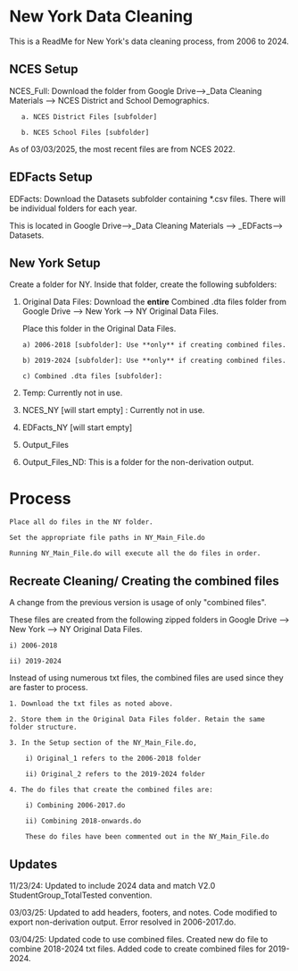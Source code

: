 
# New York Data Cleaning

This is a ReadMe for New York's data cleaning process, from 2006 to 2024.

## NCES Setup

NCES_Full: Download the folder from Google Drive-->_Data Cleaning Materials --> NCES District and School Demographics.
    
       a. NCES District Files [subfolder] 

       b. NCES School Files [subfolder]

As of 03/03/2025, the most recent files are from NCES 2022. 

## EDFacts Setup
EDFacts: Download the Datasets subfolder containing *.csv files. There will be individual folders for each year. 

This is located in Google Drive-->_Data Cleaning Materials --> _EDFacts--> Datasets.

## New York Setup
Create a folder for NY. Inside that folder, create the following subfolders:

1. Original Data Files: Download the **entire**  Combined .dta files folder from Google Drive --> New York --> NY Original Data Files.

   Place this folder in the Original Data Files.

       a) 2006-2018 [subfolder]: Use **only** if creating combined files.

       b) 2019-2024 [subfolder]: Use **only** if creating combined files.

       c) Combined .dta files [subfolder]: 
             
4. Temp: Currently not in use. 
         
5. NCES_NY [will start empty] : Currently not in use. 
      
6. EDFacts_NY [will start empty]
      
7. Output_Files
      
8. Output_Files_ND: This is a folder for the non-derivation output.

# Process
    Place all do files in the NY folder.
        
    Set the appropriate file paths in NY_Main_File.do
        
    Running NY_Main_File.do will execute all the do files in order.

## Recreate Cleaning/ Creating the combined files
A change from the previous version is usage of only "combined files". 

These files are created from the following zipped folders in Google Drive --> New York --> NY Original Data Files.

    i) 2006-2018

    ii) 2019-2024
    
Instead of using numerous txt files, the combined files are used since they are faster to process.

    1. Download the txt files as noted above.
    
    2. Store them in the Original Data Files folder. Retain the same folder structure. 

    3. In the Setup section of the NY_Main_File.do, 

        i) Original_1 refers to the 2006-2018 folder

        ii) Original_2 refers to the 2019-2024 folder
    
    4. The do files that create the combined files are:

        i) Combining 2006-2017.do

        ii) Combining 2018-onwards.do

        These do files have been commented out in the NY_Main_File.do

## Updates
11/23/24: Updated to include 2024 data and match V2.0 StudentGroup_TotalTested convention.

03/03/25: Updated to add headers, footers, and notes. Code modified to export non-derivation output. Error resolved in 2006-2017.do.

03/04/25: Updated code to use combined files. Created new do file to combine 2018-2024 txt files. Added code to create combined files for 2019-2024. 
